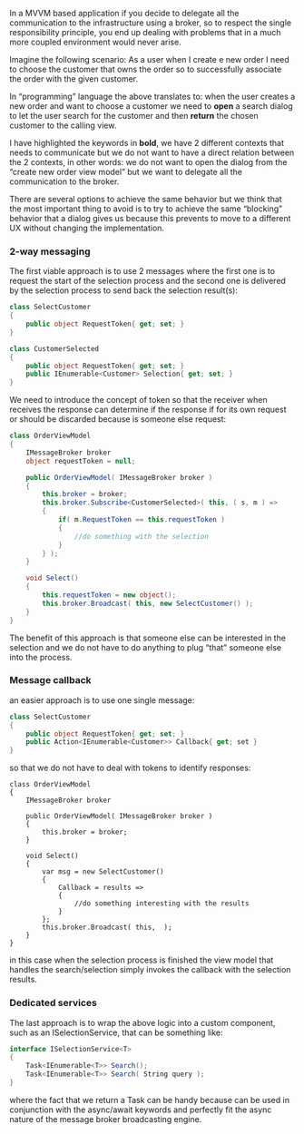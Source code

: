 In a MVVM based application if you decide to delegate all the communication to the infrastructure using a broker, so to respect the single responsibility principle, you end up dealing with problems that in a much more coupled environment would never arise.

Imagine the following scenario: As a user when I create e new order I need to choose the customer that owns the order so to successfully associate the order with the given customer.

In “programming” language the above translates to: when the user creates a new order and want to choose a customer we need to **open** a search dialog to let the user search for the customer and then **return** the chosen customer to the calling view.

I have highlighted the keywords in **bold**, we have 2 different contexts that needs to communicate but we do not want to have a direct relation between the 2 contexts, in other words: we do not want to open the dialog from the “create new order view model” but we want to delegate all the communication to the broker.

There are several options to achieve the same behavior but we think that the most important thing to avoid is to try to achieve the same “blocking” behavior that a dialog gives us because this prevents to move to a different UX without changing the implementation.

### 2-way messaging

The first viable approach is to use 2 messages where the first one is to request the start of the selection process and the second one is delivered by the selection process to send back the selection result(s):

```csharp
class SelectCustomer
{
    public object RequestToken{ get; set; }
}
```

```csharp
class CustomerSelected
{
    public object RequestToken{ get; set; }
    public IEnumerable<Customer> Selection{ get; set; }
}
```

We need to introduce the concept of token so that the receiver when receives the response can determine if the response if for its own request or should be discarded because is someone else request:

```csharp
class OrderViewModel
{
    IMessageBroker broker
    object requestToken = null;

    public OrderViewModel( IMessageBroker broker )
    {
        this.broker = broker;
        this.broker.Subscribe<CustomerSelected>( this, ( s, m ) => 
        {
            if( m.RequestToken == this.requestToken )
            {
                //do something with the selection
            }
        } );
    }

    void Select()
    {
        this.requestToken = new object();
        this.broker.Broadcast( this, new SelectCustomer() );
    }
}
```

The benefit of this approach is that someone else can be interested in the selection and we do not have to do anything to plug “that” someone else into the process.

### Message callback

an easier approach is to use one single message:

```csharp
class SelectCustomer
{
    public object RequestToken{ get; set; }
    public Action<IEnumerable<Customer>> Callback{ get; set }
}
```

so that we do not have to deal with tokens to identify responses:

```chsarp
class OrderViewModel
{
    IMessageBroker broker

    public OrderViewModel( IMessageBroker broker )
    {
        this.broker = broker;
    }

    void Select()
    {
        var msg = new SelectCustomer()
        {
            Callback = results => 
            {
                //do something interesting with the results
            }
        };
        this.broker.Broadcast( this,  );
    }
}
```

in this case when the selection process is finished the view model that handles the search/selection simply invokes the callback with the selection results.

### Dedicated services

The last approach is to wrap the above logic into a custom component, such as an ISelectionService<T>, that can be something like:

```csharp
interface ISelectionService<T>
{
    Task<IEnumerable<T>> Search();
    Task<IEnumerable<T>> Search( String query );
}
```

where the fact that we return a Task can be handy because can be used in conjunction with the async/await keywords and perfectly fit the async nature of the message broker broadcasting engine.